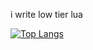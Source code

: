 i write low tier lua

[![Top Langs](https://github-readme-stats.vercel.app/api/top-langs/?username=crumbtoo&theme=tokyonight)](https://github.com/anuraghazra/github-readme-stats)
